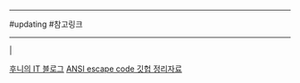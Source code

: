 
---

#updating #참고링크

___

|

[후니의 IT 블로그](https://blog.naver.com/shheroes)
[ANSI escape code 깃헙 정리자료](https://gist.github.com/fnky/458719343aabd01cfb17a3a4f7296797)